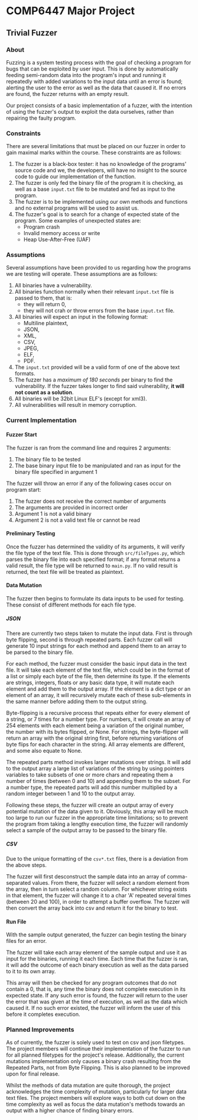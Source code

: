# COMP6447 Major Project
## Trivial Fuzzer

### About
Fuzzing is a system testing process with the goal of checking a program for bugs that can be exploited by user input. This is done by automatically feeding semi-random data into the program's input and running it repeatedly with added variations to the input data until an error is found; alerting the user to the error as well as the data that caused it. If no errors are found, the fuzzer returns with an empty result.

Our project consists of a basic implementation of a fuzzer, with the intention of using the fuzzer's output to exploit the data ourselves, rather than repairing the faulty program. 


### Constraints
There are several limitations that must be placed on our fuzzer in order to gain maximal marks within the course. These constraints are as follows:

1. The fuzzer is a black-box tester: it has no knowledge of the programs' source code and we, the developers, will have no insight to the source code to guide our implementation of the function.
2. The fuzzer is only fed the binary file of the program it is checking, as well as a base `input.txt` file to be mutated and fed as input to the program.
3. The fuzzer is to be implemented using our own methods and functions and no external programs will be used to assist us.
4. The fuzzer's goal is to search for a change of expected state of the program. Some examples of unexpected states are:
   - Program crash
   - Invalid memory access or write
   - Heap Use-After-Free (UAF)


### Assumptions
Several assumptions have been provided to us regarding how the programs we are testing will operate. These assumptions are as follows:

1. All binaries have a vulnerability.
2. All binaries function normally when their relevant `input.txt` file is passed to them, that is: 
   - they will return 0, 
   - they will not crah or throw errors from the base `input.txt` file.
3. All binaries will expect an input in the following format: 
   - Multiline plaintext, 
   - JSON, 
   - XML, 
   - CSV, 
   - JPEG, 
   - ELF, 
   - PDF.
4. The `input.txt` provided will be a valid form of one of the above text formats.
5. The fuzzer has a *maximum of 180 seconds* per binary to find the vulnerability. If the fuzzer takes longer to find said vulnerability, **it will not count as a solution**.
6. All binaries will be 32bit Linux ELF's (except for xml3).
7. All vulnerabilities will result in memory corruption.

### Current Implementation

#### Fuzzer Start
The fuzzer is ran from the command line and requires 2 arguments:
1. The binary file to be tested
2. The base binary input file to be manipulated and ran as input for the binary file specified in argument 1

The fuzzer will throw an error if any of the following cases occur on program start:
1. The fuzzer does not receive the correct number of arguments
2. The arguments are provided in incorrect order
3. Argument 1 is not a valid binary
4. Argument 2 is not a valid text file or cannot be read

#### Preliminary Testing
Once the fuzzer has determined the validity of its arguments, it will verify the file type of the text file. This is done through `src/fileTypes.py`, which parses the binary file into each specified format; if any format returns a valid result, the file type will be returned to `main.py`. If no valid result is returned, the text file will be treated as plaintext.

#### Data Mutation
The fuzzer then begins to formulate its data inputs to be used for testing. These consist of different methods for each file type.

##### JSON
There are currently two steps taken to mutate the input data. First is through byte flipping, second is through repeated parts. Each fuzzer call will generate 10 input strings for each method and append them to an array to be parsed to the binary file. 

For each method, the fuzzer must consider the basic input data in the text file. It will take each element of the text file, which could be in the format of a list or simply each byte of the file, then determine its type. If the elements are strings, integers, floats or any basic data type, it will mutate each element and add them to the output array. If the element is a dict type or an element of an array, it will recursively mutate each of these sub-elements in the same manner before adding them to the output string.

Byte-flipping is a recursive process that repeats either for every element of a string, or 7 times for a number type. For numbers, it will create an array of 254 elements with each element being a variation of the original number, the number with its bytes flipped, or None. For strings, the byte-flipper will return an array with the original string first, before returning variations of byte flips for each character in the string. All array elements are different, and some also equate to None.

The repeated parts method invokes larger mutations over strings. It will add to the output array a large list of variations of the string by using pointers variables to take subsets of one or more chars and repeating them a number of times (between 0 and 10) and appending them to the subset. For a number type, the repeated parts will add this number multiplied by a random integer between 1 and 10 to the output array.

Following these steps, the fuzzer will create an output array of every potential mutation of the data given to it. Obviously, this array will be much too large to run our fuzzer in the appropriate time limitations; so to prevent the program from taking a lengthy execution time, the fuzzer will randomly select a sample of the output array to be passed to the binary file. 

##### CSV
Due to the unique formatting of the `csv*.txt` files, there is a deviation from the above steps.

The fuzzer will first desconstruct the sample data into an array of comma-separated values. From there, the fuzzer will select a random element from the array, then in turn select a random column. For whichever string exists in that element, the fuzzer will change it to a char 'A' repeated several times (between 20 and 100), in order to attempt a buffer overflow. The fuzzer will then convert the array back into csv and return it for the binary to test.

#### Run File
With the sample output generated, the fuzzer can begin testing the binary files for an error. 

The fuzzer will take each array element of the sample output and use it as input for the binaries, running it each time. Each time that the fuzzer is ran, it will add the outcome of each binary execution as well as the data parsed to it to its own array.

This array will then be checked for any program outcomes that do not contain a 0, that is, any time the binary does not complete execution in its expected state. If any such error is found, the fuzzer will return to the user the error that was given at the time of execution, as well as the data which caused it. If no such error existed, the fuzzer will inform the user of this before it completes execution. 

### Planned Improvements
As of currently, the fuzzer is solely used to test on csv and json filetypes. The project members will continue their implementation of the fuzzer to run for all planned filetypes for the project's release. Additionally, the current mutations implementation only causes a binary crash resulting from the Repeated Parts, not from Byte Flipping. This is also planned to be improved upon for final release.

Whilst the methods of data mutation are quite thorough, the project acknowledges the time complexity of mutation, particularly for larger data text files. The project members will explore ways to both cut down on the time complexity as well as focus the data mutation's methods towards an output with a higher chance of finding binary errors. 
